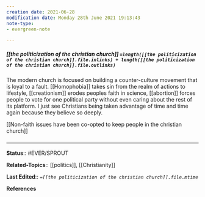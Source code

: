 ```yaml
---
creation date: 2021-06-28
modification date: Monday 28th June 2021 19:13:43
note-type: 
- evergreen-note

---
```


##### [[the politicization of the christian church]] `=length([[the politicization of the christian church]].file.inlinks) + length([[the politicization of the christian church]].file.outlinks)`

The modern church is focused on building a counter-culture movement that is loyal to a fault. [[Homophobia]] takes sin from the realm of actions to lifestyle, [[creationism]] erodes peoples faith in science, [[abortion]] forces people to vote for one political party without even caring about the rest of its platform. I just see Christians being taken advantage of time and time again because they believe so deeply.

[[Non-faith issues have been co-opted to keep people in the christian church]]

### <hr class="footnote"/>

**Status**:: #EVER/SPROUT 

**Related-Topics**:: [[politics]], [[Christianity]]
	
**Last Edited**:: *`=[[the politicization of the christian church]].file.mtime`*

**References**